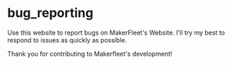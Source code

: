 # bug_reporting


Use this website to report bugs on MakerFleet's Website. I'll try my best to respond to issues as quickly as possible.

Thank you for contributing to Makerfleet's development!
